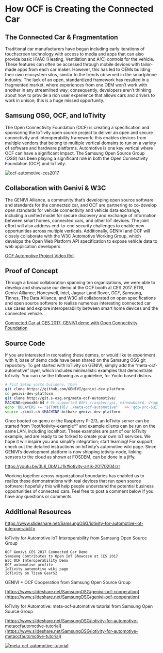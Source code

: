 # How OCF is Creating the Connected Car #

## The Connected Car & Fragmentation ##

Traditional car manufacturers have begun including early iterations of touchscreen technology with access to media and apps that can also provide basic HVAC (Heating, Ventilation and A/C) controls for the vehicle. These features can often be accessed through mobile devices with tailor-made apps from each car maker. However, this has led to OEMs building their own ecosystem silos, similar to the trends observed in the smartphone industry. The lack of an open, standardized framework has resulted in a fragmented market, where experiences from one OEM won’t work with another in any streamlined way; consequently, developers aren’t thinking about how to provide a rich user experience that allows cars and drivers to work in unison; this is a huge missed opportunity.


## Samsung OSG, OCF, and IoTivity ##

The Open Connectivity Foundation (OCF) is creating a specification and sponsoring the IoTivity open source project to deliver an open and secure connectivity and interoperability framework; this enables devices from multiple vendors that belong to multiple vertical domains to run on a variety of software and hardware platforms. Automotive is one key vertical where OCF can have a significant impact. The Samsung Open Source Group (OSG) has been playing a significant role in both the Open Connectivity Foundation (OCF) and IoTivity.

[![ocf-automotive-ces2017](https://i1.ytimg.com/vi/3d0uZE6lHvo/hqdefault.jpg)](https://youtu.be/3d0uZE6lHvo# "[CES 2017] Samsung Contributes to Open IoT Showcase at CES 2017")


## Collaboration with Genivi & W3C ## 

The GENIVI Alliance, a community that’s developing open source software and standards for the connected car, and OCF are partnering to co-develop open standards for vehicle connectivity and vehicle data exchange, including a unified model for secure discovery and exchange of information between smart homes, connected cars, and other IoT devices. The joint effort will also address end-to-end security challenges to enable new opportunities across multiple verticals. Additionally, GENIVI and OCF will  closely collaborate with the W3C Automotive Working Group, which develops the Open Web Platform API specification to expose vehicle data to web application developers.

[OCF Automotive Project Video Roll](https://youtu.be/-iYD0cZA9to#)

## Proof of Concept ##

Through a broad collaboration spanning ten organizations, we were able to develop and showcase our demo at the OCF booth at CES 2017.  ETRI, Genivi Alliance, Honeywell, Intel, Jaguar Land Rover, OCF, Samsung, Tinnos, The Data Alliance, and W3C all collaborated on open specifications and open source software to realize numerous interesting connected car use cases and explore interoperability between smart home devices and the connected vehicle.


[Connected Car at CES 2017: GENIVI demo with Open Connectivity Foundation](https://youtu.be/YOzuwtA9OW4#)


## Source Code ##

If you are interested in recreating these demos, or would like to experiment with it, base of demo code have been shared on the Samsung OSG git repository. To get started with IoTivity on GENIVI, simply add the “meta-ocf-automotive” layer, which includes minimalistic examples that demonstrate IoTivity. You can use the following as a guideline, for Yocto based distros.

```sh
# Fist Setup yocto buildenv, then
git clone https://github.com/GENIVI/genivi-dev-platform 
cd genivi-dev-platform 
git clone http://git.s-osg.org/meta-ocf-automotive/ 
MACHINE=qemux86-64 # Or supported BSPs (raspberrypi, minnowboard, dragonboard...)
echo 'BBLAYERS += "${TOPDIR}/../meta-ocf-automotive"'  >> 'gdp-src-build/conf/templates/bblayers.inc' 
source ./init.sh $MACHINE bitbake genivi-dev-platform
```

Once booted on qemu or the Raspberry Pi 2/3, an IoTivity server can be started from “/opt/iotivity-example*” and example clients can be run on the same LAN, including localhost. These examples are part of our IoTivity example, and are ready to be forked to create your own IoT services. We hope it will inspire you and simplify integration; start learning! For support, check out the detailed instructions on IoTivity’s automotive wiki page. Since GENIVI’s development platform is now shipping iotivity-node, linking sensors to the cloud as shown at FOSDEM, can be done in a jiffy.


https://youtu.be/3L6_DbMLJ1k#iotivity-artik-20170204rzr

Working together across organizational boundaries has enabled us to realize these demonstrations with real devices that run open source software; hopefully this will help people understand the potential business opportunities of connected cars. Feel free to post a comment below if you have any questions or comments.


## Additional Resources ##

https://www.slideshare.net/SamsungOSG/iotivity-for-automotive-iot-interoperability

IoTivity for Automotive IoT Interoperability from Samsung Open Source Group

    OCF Genivi CES 2017 Connected Car Demo
    Samsung Contributes to Open IoT Showcase at CES 2017
    W3C OCF Interoperability Demo
    OCF automotive profile
    IoTivity automotive wiki page
    IoTivity on Tizen GearS2

GENIVI + OCF Cooperation from Samsung Open Source Group

[https://www.slideshare.net/SamsungOSG/genivi-ocf-cooperation](https://www.slideshare.net/SamsungOSG/genivi-ocf-cooperation)


IoTivity for Automotive: meta-ocf-automotive tutorial from Samsung Open Source Group 

[https://www.slideshare.net/SamsungOSG/iotivity-for-automotive-metaocfautomotive-tutorial](https://www.slideshare.net/SamsungOSG/iotivity-for-automotive-metaocfautomotive-tutorial)

[![meta-ocf-automotive-tutorial](https://image.slidesharecdn.com/meta-ocf-automotive-20170531rzr-170531151433/95/iotivity-for-automotive-metaocfautomotive-tutorial-1-638.jpg)](https://www.slideshare.net/SamsungOSG/iotivity-for-automotive-metaocfautomotive-tutorial "meta-ocf-automotive-tutorial")
